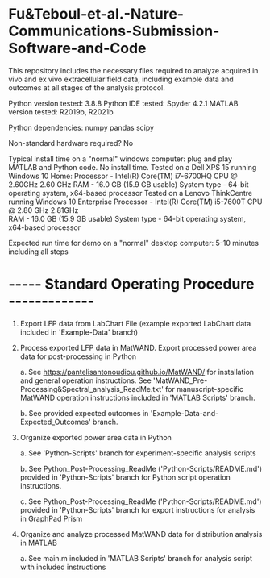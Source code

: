 # Fu&Teboul-et-al.-Nature-Communications-Submission-Software-and-Code 

This repository includes the necessary files required to analyze acquired in vivo and ex vivo
extracellular field data, including example data and outcomes at all stages of the analysis protocol. 

Python version tested: 3.8.8 
Python IDE tested: Spyder 4.2.1 
MATLAB version tested: R2019b, R2021b

Python dependencies: 
numpy 
pandas 
scipy 

Non-standard hardware required? No 

Typical install time on a "normal" windows computer: plug and play MATLAB and Python code. No install time. 
Tested on a Dell XPS 15 running Windows 10 Home: 
	Processor - Intel(R) Core(TM) i7-6700HQ CPU @ 2.60GHz   2.60 GHz 
	RAM - 16.0 GB (15.9 GB usable) 
	System type - 64-bit operating system, x64-based processor 
Tested on a Lenovo ThinkCentre running Windows 10 Enterprise 
	Processor - Intel(R) Core(TM) i5-7600T CPU @ 2.80 GHz   2.81GHz  
	RAM - 16.0 GB (15.9 GB usable) 
	System type - 64-bit operating system, x64-based processor 

Expected run time for demo on a "normal" desktop computer: 5-10 minutes including all steps

# ----- Standard Operating Procedure ------------- 

1. Export LFP data from LabChart File 
   (example exported LabChart data included in 'Example-Data' branch) 

2. Process exported LFP data in MatWAND. Export processed power area data for 
   post-processing in Python 

	a. 	See https://pantelisantonoudiou.github.io/MatWAND/ for installation and general 
		operation instructions. See 'MatWAND_Pre-Processing&Spectral_analysis_ReadMe.txt' for 
  	     	manuscript-specific MatWAND operation instructions included in 'MATLAB Scripts' branch. 

	b. 	See provided expected outcomes in 'Example-Data-and-Expected_Outcomes' branch.   

3. Organize exported power area data in Python 

	a. 	See 'Python-Scripts' branch for experiment-specific analysis scripts 

	b. 	See Python_Post-Processing_ReadMe ('Python-Scripts/README.md') provided in 'Python-Scripts' branch for Python script operation instructions. 

	c. 	See Python_Post-Processing_ReadMe ('Python-Scripts/README.md') provided in 'Python-Scripts' branch for export instructions for analysis in GraphPad Prism 

4. Organize and analyze processed MatWAND data for distribution analysis in MATLAB 

	a. 	See main.m included in 'MATLAB Scripts' branch for analysis script with included instructions
	



